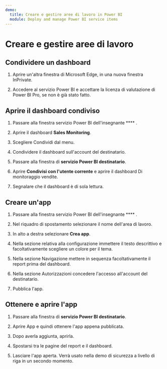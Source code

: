 ```yaml
---
demo:
  title: Creare e gestire aree di lavoro in Power BI
  module: Deploy and manage Power BI service items
---
```


# Creare e gestire aree di lavoro

## Condividere un dashboard

1. Aprire un'altra finestra di Microsoft Edge, in una nuova finestra InPrivate.

1. Accedere al servizio Power BI e accettare la licenza di valutazione di Power BI Pro, se non è già stato fatto.

## Aprire il dashboard condiviso

1. Passare alla finestra servizio Power BI dell'insegnante **** .

1. Aprire il dashboard **Sales Monitoring**.

1. Scegliere Condividi dal menu.

1. Condividere il dashboard sull'account del destinatario.

1. Passare alla finestra di **servizio Power BI destinatario**.

1. Aprire **Condivisi con l'utente corrente** e aprire il dashboard Di monitoraggio vendite.

1. Segnalare che il dashboard è di sola lettura.

## Creare un'app

1. Passare alla finestra servizio Power BI dell'insegnante **** .

1. Nel riquadro di spostamento selezionare il nome dell'area di lavoro.

1. In alto a destra selezionare **Crea app**.

1. Nella sezione relativa alla configurazione immettere il testo descrittivo e facoltativamente scegliere un colore per il tema.

1. Nella sezione Navigazione mettere in sequenza facoltativamente il report prima del dashboard.

1. Nella sezione Autorizzazioni concedere l'accesso all'account del destinatario.

1. Pubblica l'app.

## Ottenere e aprire l'app

1. Passare alla finestra di **servizio Power BI destinatario**.

1. Aprire App e quindi ottenere l'app appena pubblicata.

1. Dopo averla aggiunta, aprirla.

1. Spostarsi tra le pagine del report e il dashboard.

1. Lasciare l'app aperta. Verrà usato nella demo di sicurezza a livello di riga in un secondo momento.
